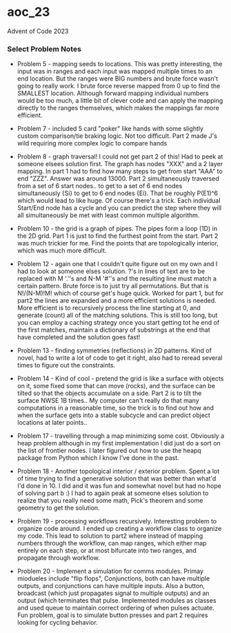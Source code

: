 # aoc_23

Advent of Code 2023


### Select Problem Notes

- Problem 5 - mapping seeds to locations.  This was pretty interesting, the input was in ranges and each input was mapped multiple times to an end location.  But the ranges were BIG numbers and brute force wasn't going to really work.  I brute force reverse mapped from 0 up to find the SMALLEST location.  Although forward mapping individual numbers would be too much, a little bit of clever code and can apply the mapping directly to the ranges themselves, which makes the mappings far more efficient.

- Problem 7 - included 5 card "poker" like hands with some slightly custom comparison/tie braking logic.  Not too difficult.  Part 2 made J's wild requiring more complex logic to compare hands

- Problem 8 - graph traversal!  I could not get part 2 of this!  Had to peek at someone elsees solution first.  The graph has nodes "XXX" and a 2 layer mapping.  In part 1 had to find how many steps to get from start "AAA" to end "ZZZ".  Answer was around 13000.  Part 2 simultaneously traversed from a set of 6 start nodes..  to get to a set of 6 end nodes simultaneously {Si} to get to 6 end nodes {Ei}.  That be roughly P(E1)^6 which would lead to like huge.  Of course there's a trick.  Each individual Start/End node has a cycle and you can predict the step where they will all simultaneously be met with least common multiple algorithm. 
- Problem 10 - the grid is a graph of pipes.  The pipes form a loop (1D) in the 2D grid.  Part 1 is just to find the furthest point from the start.  Part 2 was much trickier for me. Find the points that are topologically interior, which was much more difficult.

- Problem 12 - again one that I couldn't quite figure out on my own and I had to look at someone elses solution.  ?'s in lines of text are to be replaced with M '.''s and N-M '#''s and the resulting line must match a certain pattern.  Brute force is to just try all permutations.  But that is N!/(N-M)!M! which of course get's huge quick.  Worked for part 1, but for part2 the lines are expanded and a more efficient solutions is needed.  More efficient is to recursively process the line starting at 0, and generate (count) all of the matching solutions.  This is still too long, but you can employ a caching strategy once you start getting tot he end of the first matches, maintain a dictionary of substrings at the end that have completed and the solution goes fast!

- Problem 13 - finding symmetries (reflections) in 2D patterns.  Kind of novel, had to write a lot of code to get it right, also had to reread several times to figure out the constraints.

- Problem 14 - Kind of cool - pretend the grid is like a surface with objects on it, some fixed some that can move (rocks), and the surface can be tilted so that the objects accumulate on a side.  Part 2 is to tilt the surface NWSE 1B times..  My computer can't really do that many computations in a reasonable time, so the trick is to find out how and when the surface gets into a stable subcycle and can predict object locations at later points..

- Problem 17 - travelling through a map minimizing some cost.  Obviously a heap problem although in my first implementation I did just do a sort on the list of frontier nodes.  I later figured out how to use the heapq package from Python which I know I've done in the past.

- Problem 18 - Another topological interior / exterior problem.  Spent a lot of time trying to find a generative solution that was better than what'd I'd done in 10.  I did and it was fun and somewhat novel but had no hope of solving part b :)  I had to again peak at someone elses solution to realize that you really need some math, Pick's theorem and some geometry to get the solution.


- Problem 19 - processing workflows recursively.  Interesting problem to organize code around.  I ended up creating a workflow class to organize my code.  This lead to solution to part2 where instead of mapping numbers through the workflow, can map ranges, which either map entirely on each step, or at most bifurcate into two ranges, and propagate through workflow.

- Problem 20 - Implement a simulation for comms modules.  Primay miodueles include "flip flops", Conjunctions, both can have multiple outputs, and conjunctions can have multiple inputs.  Also a button, broadcast (which just propagates signal to multiple outputs) and an output (which terminates that pulse.  Implemented modules as classes and used queue to maintain correct ordering of when pulses actuate.  Fun problem, goal is to simulate button presses and part 2 requires looking for cycling behavior.





